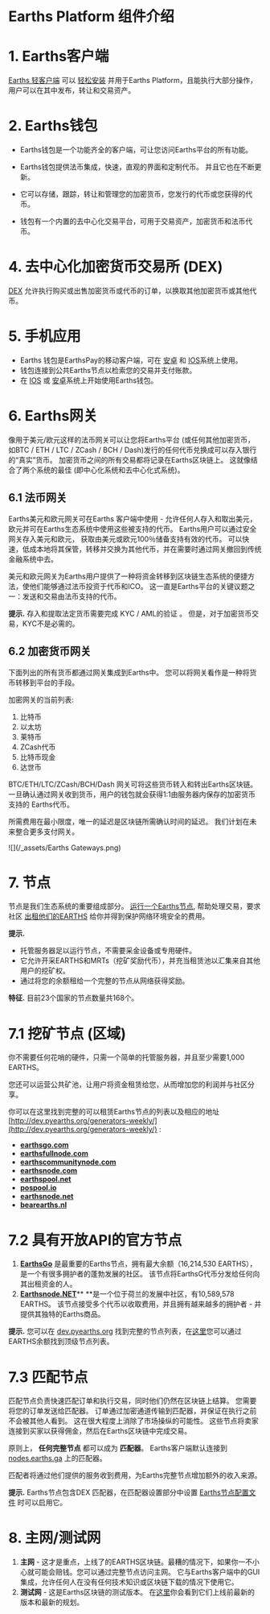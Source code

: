 # Earths Platform 组件介绍

# 1. Earths客户端

[Earths 轻客户端](https://beta.earths.ga) 可以 [轻松安装](/earths-client/install-earths-client.md) 并用于Earths Platform，且能执行大部分操作，用户可以在其中发布，转让和交易资产。

# 2. Earths钱包

* Earths钱包是一个功能齐全的客户端，可让您访问Earths平台的所有功能。

* Earths钱包提供法币集成，快速，直观的界面和定制代币。 并且它也在不断更新。

* 它可以存储，跟踪，转让和管理您的加密货币，您发行的代币或您获得的代币。

* 钱包有一个内置的去中心化交易平台，可用于交易资产，加密货币和法币代币。

# 4. 去中心化加密货币交易所 \(DEX\)

[DEX](/platform-features/decentralized-cryptocurrency-exchange-dex.md) 允许执行购买或出售加密货币或代币的订单，以换取其他加密货币或其他代币。

# 5. 手机应用

* Earths 钱包是EarthsPay的移动客户端，可在 [安卓](https://play.google.com/store/apps/details?id=com.earthspay.wallet) 和 [IOS](https://itunes.apple.com/us/app/earths-wallet/id1233158971?mt=8)系统上使用。
* 钱包连接到公共Earths节点以检索您的交易并支付账款。
* 在 [IOS](/mobile-apps/iOS.md) 或 [安卓](//mobile-apps/android.md)系统上开始使用Earths钱包。

# 6. Earths网关

像用于美元/欧元这样的法币网关可以让您将Earths平台 \(或任何其他加密货币，如BTC / ETH / LTC / ZCash / BCH / Dash\)发行的任何代币兑换成可以存入银行的“真实”货币。 加密货币之间的所有交易都将记录在Earths区块链上。 这就像结合了两个系统的最佳 \(即中心化系统和去中心化式系统\)。

## 6.1 法币网关

Earths美元和欧元网关可在Earths 客户端中使用 - 允许任何人存入和取出美元，欧元并可在Earths生态系统中使用这些被支持的代币。 Earths用户可以通过安全网关存入美元和欧元， 获取由美元或欧元100％储备支持有效的代币。 可以快速，低成本地将其保管，转移并交换为其他代币，并在需要时通过网关撤回到传统金融系统中去。

美元和欧元网关为Earths用户提供了一种将资金转移到区块链生态系统的便捷方法，使他们能够通过法币投资于代币和ICO。 这一直是Earths平台的关键议题之一：发送和交易由法币支持的代币。

**提示.** 存入和提取法定货币需要完成 KYC / AML的验证 。 但是，对于加密货币交易，KYC不是必需的。

## 6.2 加密货币网关

下面列出的所有货币都通过网关集成到Earths中。 您可以将网关看作是一种将货币转移到平台的手段。

加密网关的当前列表:

1. 比特币
2. 以太坊
3. 莱特币
4. ZCash代币
5. 比特币现金
6. 达世币

BTC/ETH/LTC/ZCash/BCH/Dash 网关可将这些货币转入和转出Earths区块链。 一旦确认通过网关收到货币，用户的钱包就会获得1:1由服务器内保存的加密货币支持的 Earths代币。

所需费用在最小限度，唯一的延迟是区块链所需确认时间的延迟。 我们计划在未来整合更多支付网关。

![](/_assets/Earths Gateways.png)

# 7. 节点

节点是我们生态系统的重要组成部分。 [运行一个Earths节点](/earths-full-node/how-to-install-a-node/how-to-install-a-node.md), 帮助处理交易，要求社区 [出租他们的EARTHS](/earths-client/wallet-operations/leasing-earths.md) 给你并得到保护网络环境安全的费用。

**提示.**

* 托管服务器足以运行节点，不需要采金设备或专用硬件。
* 它允许开采EARTHS和MRTs（挖矿奖励代币），并充当租赁池以汇集来自其他用户的挖矿权。
* 通过将您的余额租给一个完整的节点从网络获得奖励。

**特征.** 目前23个国家的节点数量共168个。

# 7.1 挖矿节点 \(区域\)

你不需要任何花哨的硬件，只需一个简单的托管服务器，并且至少需要1,000 EARTHS。

您还可以运营公共矿池，让用户将资金租赁给您，从而增加您的利润并与社区分享。

你可以在这里找到完整的可以租赁Earths节点的列表以及相应的地址 [http://dev.pyearths.org/generators-weekly/](http://dev.pyearths.org/generators-weekly/) :

* [**earthsgo.com**](http://earthsgo.com/)
* [**earthsfullnode.com**](http://earthsfullnode.com/)
* [**earthscommunitynode.com**](http://earthscommunitynode.com/)
* [**earthsnode.com**](http://earthsnode.com/)
* [**earthspool.net**](http://earthspool.net/)
* [**pospool.io**](http://pospool.io/)
* [**earthsnode.net**](http://earthsnode.net/)
* [**bearearths.nl**](http://bearearths.nl/)

# 7.2 具有开放API的官方节点

1. [**EarthsGo**](http://www.earthsgo.com) 是最重要的Earths节点，拥有最大余额（16,214,530 EARTHS），是一个有很多拥护者的蓬勃发展的社区。 该节点将EarthsG代币分发给任何向其出租资金的人。
2. [**Earthsnode.NET**](https://earthsnode.net)** **是一个位于荷兰的发展中社区，有10,589,578 EARTHS。 该节点接受多个代币以收取费用，并且拥有越来越多的拥护者 - 并提供其独特的Earths商品。

**提示.** 您可以在 [dev.pyearths.org](http://dev.pyearths.org/generators/) 找到完整的节点列表，在[这里](https://earths.ga/leasing#nodes)您可以通过EARTHS余额找到顶级节点列表。

# 7.3 匹配节点

匹配节点负责快速匹配订单和执行交易，同时他们仍然在区块链上结算。 您需要将您的订单发送给匹配器。 订单通过加密通道传输到匹配器，并保证在执行之前不会被其他人看到。 这在很大程度上消除了市场操纵的可能性。 这些节点将卖家连接到买家以获得佣金，然后在Earths区块链中完成交易。

原则上， **任何完整节点** 都可以成为 **匹配器**。 Earths客户端默认连接到 [nodes.earths.ga](https://nodes.earths.ga/) 上的匹配器。


匹配者将通过他们提供的服务收到费用，为Earths完整节点增加额外的收入来源。

**提示.** Earths节点包含DEX 匹配器，在匹配器设置部分中设置 [Earths节点配置文件](/earths-full-node/how-to-configure-a-node.md) 时可以启用它。

# 8. 主网/测试网

1. **主网** - 这才是重点，上线了的EARTHS区块链。最糟的情况下，如果你一不小心就可能会赔钱。您可以通过完整节点访问主网。 它与Earths客户端中的GUI集成，允许任何人在没有任何技术知识或区块链下载的情况下使用它。
2. **测试网** -  这是Earths区块链的测试版本。 在[这里](https://github.com/earthspay/Earths/releases)你会看到它们上线前最新的版本和最新的规划。
